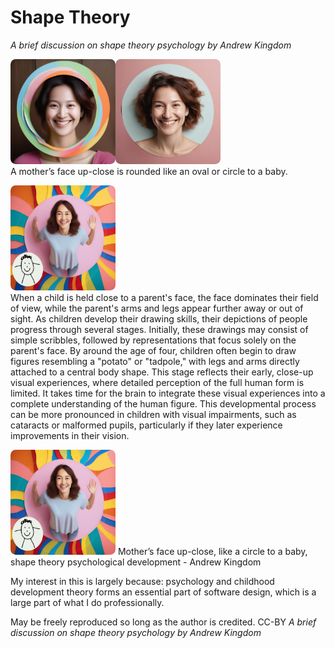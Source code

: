 # Shape Theory
*A brief discussion on shape theory psychology by Andrew Kingdom*

<img alt="A friendly young mother's whole face smiling through a cutout in a thin brightly-colour circle" src="shapetheorypix/mothers-face-up-close-like-a-circle--andrew-kingdom.jpeg" style="width:12em;aspect-ratio:auto;border-radius:0.6em;"><img alt="A friendly young mother's whole face smiling in a circle" src="shapetheorypix/friendly-mother-smiling-AK.png" style="width:12em;aspect-ratio:auto;border-radius:0.6em;"><br />
A mother’s face up-close is rounded like an oval or circle to a baby.

<img alt="A friendly young mother's whole face smiling through a cutout in a thin brightly-colour circle" src="shapetheorypix/mothers-face-with-distant-arms-and-legs--andrew-kingdom.jpeg" style="width:12em;aspect-ratio:auto;border-radius:0.6em;"><br />
When a child is held close to a parent's face, the face dominates their field of view, while the parent's arms and legs appear further away or out of sight. As children develop their drawing skills, their depictions of people progress through several stages. Initially, these drawings may consist of simple scribbles, followed by representations that focus solely on the parent's face. By around the age of four, children often begin to draw figures resembling a "potato" or "tadpole," with legs and arms directly attached to a central body shape. This stage reflects their early, close-up visual experiences, where detailed perception of the full human form is limited. It takes time for the brain to integrate these visual experiences into a complete understanding of the human figure. This developmental process can be more pronounced in children with visual impairments, such as cataracts or malformed pupils, particularly if they later experience improvements in their vision.

<img alt="A friendly young mother's whole face with arms and legs, smiling up through a cutout in a thin brightly-colour ((((circle)))), high-angle from above, ((((((((showing distant arms and legs)))))))).
(In one corner add a ‘tadpole’ head-style child drawing with oval head, smiling face, rough hair on top, and arms coming directly from sides of head, perpendicular to eye level, legs coming directly from bottom of head, angled away from nose.)" src="shapetheorypix/mothers-face-with-distant-arms-and-legs--andrew-kingdom.jpeg" style="width:12em;aspect-ratio:auto;border-radius:0.6em;"> Mother’s face up-close, like a circle to a baby, shape theory psychological development - Andrew Kingdom





My interest in this is largely because: psychology and childhood development theory forms an essential part of software design, which is a large part of what I do professionally.

May be freely reproduced so long as the author is credited. CC-BY
*A brief discussion on shape theory psychology by Andrew Kingdom*
